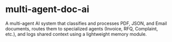 # multi-agent-doc-ai
A multi-agent AI system that classifies and processes PDF, JSON, and Email documents, routes them to specialized agents (Invoice, RFQ, Complaint, etc.), and logs shared context using a lightweight memory module. 

